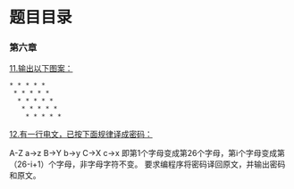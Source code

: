 # 题目目录


###  第六章

[11.输出以下图案：](6-11.md)

```
* * * * *
 * * * * *
  * * * * *
   * * * * *
    * * * * *
```



[12.有一行电文，已按下面规律译成密码：]()

A-Z  a→z  B→Y  b→y  C→X  c→x
即第1个字母变成第26个字母，第i个字母变成第（26-i+1）个字母，非字母字符不变。
要求编程序将密码译回原文，并输出密码和原文。
